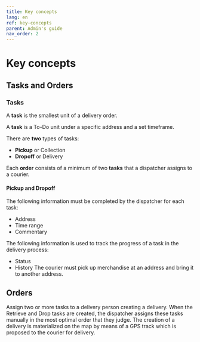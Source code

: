 ```yaml
---
title: Key concepts
lang: en
ref: key-concepts
parent: Admin's guide
nav_order: 2
---
```


# Key concepts

## Tasks and Orders

### Tasks

A **task** is the smallest unit of a delivery order.

A **task** is a To-Do unit under a specific address and a set timeframe.

There are **two** types of tasks:
- **Pickup** or Collection
- **Dropoff** or Delivery

Each **order** consists of a minimum of two **tasks** that a dispatcher assigns to a courier.

#### Pickup and Dropoff

The following information must be completed by the dispatcher for each task:
- Address
- Time range
- Commentary

The following information is used to track the progress of a task in the delivery process:

- Status
- History
The courier must pick up merchandise at an address and bring it to another address.

## Orders

Assign two or more tasks to a delivery person creating a delivery. When the Retrieve and Drop tasks are created, the dispatcher assigns these tasks manually in the most optimal order that they judge. The creation of a delivery is materialized on the map by means of a GPS track which is proposed to the courier for delivery.
